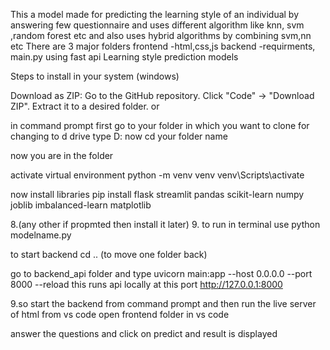 This a model made for predicting the learning style of an individual by answering few questionnaire and uses different algorithm like knn, svm ,random forest etc and also uses hybrid algorithms by combining svm,nn etc There are 3 major folders frontend -html,css,js backend -requirments, main.py using fast api Learning style prediction models

Steps to install in your system (windows)

Download as ZIP:
Go to the GitHub repository.
Click "Code" → "Download ZIP".
Extract it to a desired folder.
or

in command prompt first go to your folder in which you want to clone for changing to d drive type D: now cd your folder name

now you are in the folder

activate virtual environment python -m venv venv venv\Scripts\activate

now install libraries pip install flask streamlit pandas scikit-learn numpy joblib imbalanced-learn matplotlib

8.(any other if propmted then install it later) 9. to run in terminal use python modelname.py

to start backend cd .. (to move one folder back)

go to backend_api folder and type uvicorn main:app --host 0.0.0.0 --port 8000 --reload this runs api locally at this port http://127.0.0.1:8000

9.so start the backend from command prompt and then run the live server of html from vs code open frontend folder in vs code

answer the questions and click on predict and result is displayed
